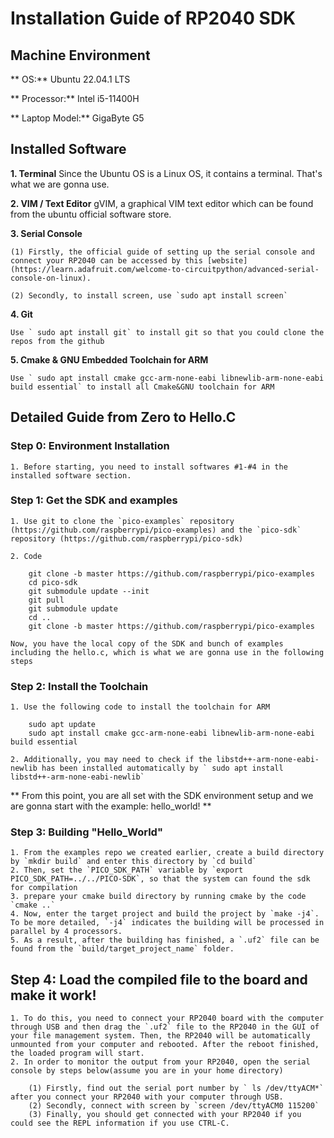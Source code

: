 # Installation Guide of RP2040 SDK

## Machine Environment

** OS:** Ubuntu 22.04.1 LTS

** Processor:** Intel i5-11400H

** Laptop Model:** GigaByte G5

## Installed Software
**1. Terminal**
    Since the Ubuntu OS is a Linux OS, it contains a terminal. That's what we are gonna use.

**2. VIM / Text Editor**
    gVIM, a graphical VIM text editor which can be found from the ubuntu official software store.

**3. Serial Console**

    (1) Firstly, the official guide of setting up the serial console and connect your RP2040 can be accessed by this [website](https://learn.adafruit.com/welcome-to-circuitpython/advanced-serial-console-on-linux).

    (2) Secondly, to install screen, use `sudo apt install screen`
**4. Git**

    Use ` sudo apt install git` to install git so that you could clone the repos from the github

**5. Cmake & GNU Embedded Toolchain for ARM**

    Use ` sudo apt install cmake gcc-arm-none-eabi libnewlib-arm-none-eabi build essential` to install all Cmake&GNU toolchain for ARM

## Detailed Guide from Zero to Hello.C
### Step 0: Environment Installation

    1. Before starting, you need to install softwares #1-#4 in the installed software section.


### Step 1: Get the SDK and examples

    1. Use git to clone the `pico-examples` repository (https://github.com/raspberrypi/pico-examples) and the `pico-sdk` repository (https://github.com/raspberrypi/pico-sdk)

    2. Code

```
    git clone -b master https://github.com/raspberrypi/pico-examples
    cd pico-sdk
    git submodule update --init
    git pull
    git submodule update
    cd ..
    git clone -b master https://github.com/raspberrypi/pico-examples
```
    Now, you have the local copy of the SDK and bunch of examples including the hello.c, which is what we are gonna use in the following steps

### Step 2: Install the Toolchain
    1. Use the following code to install the toolchain for ARM

```
    sudo apt update
    sudo apt install cmake gcc-arm-none-eabi libnewlib-arm-none-eabi build essential
```
    2. Additionally, you may need to check if the libstd++-arm-none-eabi-newlib has been installed automatically by ` sudo apt install libstd++-arm-none-eabi-newlib`

** From this point, you are all set with the SDK environment setup and we are gonna start with the example: hello_world! **

### Step 3: Building "Hello_World"

    1. From the examples repo we created earlier, create a build directory by `mkdir build` and enter this directory by `cd build`
    2. Then, set the `PICO_SDK_PATH` variable by `export PICO_SDK_PATH=../../PICO-SDK`, so that the system can found the sdk for compilation
    3. prepare your cmake build directory by running cmake by the code `cmake ..`
    4. Now, enter the target project and build the project by `make -j4`. To be more detailed, `-j4` indicates the building will be processed in parallel by 4 processors.
    5. As a result, after the building has finished, a `.uf2` file can be found from the `build/target_project_name` folder.

## Step 4: Load the compiled file to the board and make it work!
    1. To do this, you need to connect your RP2040 board with the computer through USB and then drag the `.uf2` file to the RP2040 in the GUI of your file management system. Then, the RP2040 will be automatically unmounted from your computer and rebooted. After the reboot finished, the loaded program will start.
    2. In order to monitor the output from your RP2040, open the serial console by steps below(assume you are in your home directory)

        (1) Firstly, find out the serial port number by ` ls /dev/ttyACM*` after you connect your RP2040 with your computer through USB.
        (2) Secondly, connect with screen by `screen /dev/ttyACM0 115200`
        (3) Finally, you should get connected with your RP2040 if you could see the REPL information if you use CTRL-C.
